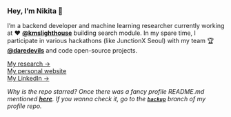 ### Hey, I’m Nikita 👋

I’m a backend developer and machine learning researcher currently working at ♥ **[@kmslighthouse](https://www.kmslh.com/)** building search module. In my spare time, I participate in various hackathons (like JunctionX Seoul) with my team 🏆 **[@daredevils](https://github.com/daredevils-team)** and code open-source projects.

[My research →](https://scholar.google.com/citations?user=qy3ZD4IAAAAJ&hl=en)<br/>
[My personal website](https://xtenzq.github.io/)<br/>
[My LinkedIn →](https://www.linkedin.com/in/xtenzq/)

_Why is the repo starred? Once there was a fancy profile README.md mentioned **[here](https://github.com/abhisheknaiidu/awesome-github-profile-readme)**. If you wanna check it, go to the **[`backup`](https://github.com/xtenzQ/xtenzQ/tree/backup)** branch of my profile repo._

